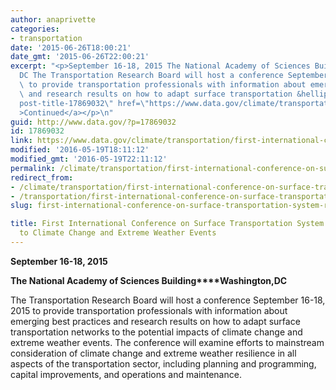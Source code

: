 ```yaml
---
author: anaprivette
categories:
- transportation
date: '2015-06-26T18:00:21'
date_gmt: '2015-06-26T22:00:21'
excerpt: "<p>September 16-18, 2015 The National Academy of Sciences Building Washington,\_\
  DC The Transportation Research Board will host a conference September 16-18, 2015\
  \ to provide transportation professionals with information about emerging best practices\
  \ and research results on how to adapt surface transportation &hellip; <a aria-describedby=\"\
  post-title-17869032\" href=\"https://www.data.gov/climate/transportation/first-international-conference-on-surface-transportation-system-resilience-to-climate-change-and-extreme-weather-events/\"\
  >Continued</a></p>\n"
guid: http://www.data.gov/?p=17869032
id: 17869032
link: https://www.data.gov/climate/transportation/first-international-conference-on-surface-transportation-system-resilience-to-climate-change-and-extreme-weather-events/
modified: '2016-05-19T18:11:12'
modified_gmt: '2016-05-19T22:11:12'
permalink: /climate/transportation/first-international-conference-on-surface-transportation-system-resilience-to-climate-change-and-extreme-weather-events/
redirect_from:
- /climate/transportation/first-international-conference-on-surface-transportation-system-resilience-to-climate-change-and-extreme-weather-events/
- /transportation/first-international-conference-on-surface-transportation-system-resilience-to-climate-change-and-extreme-weather-events/
slug: first-international-conference-on-surface-transportation-system-resilience-to-climate-change-and-extreme-weather-events

title: First International Conference on Surface Transportation System Resilience
  to Climate Change and Extreme Weather Events
---
```


**September 16-18, 2015**

**The National Academy of Sciences Building****Washington,DC**

The Transportation Research Board will host a conference September 16-18, 2015 to provide transportation professionals with information about emerging best practices and research results on how to adapt surface transportation networks to the potential impacts of climate change and extreme weather events. The conference will examine efforts to mainstream consideration of climate change and extreme weather resilience in all aspects of the transportation sector, including planning and programming, capital improvements, and operations and maintenance.
